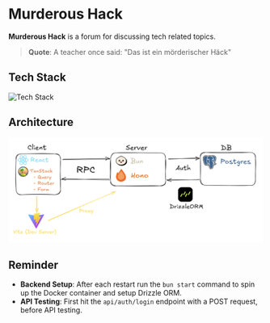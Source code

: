 # Murderous Hack

**Murderous Hack** is a forum for discussing tech related topics.

> **Quote**: A teacher once said: "Das ist ein mörderischer Häck"

## Tech Stack

![Tech Stack](https://go-skill-icons.vercel.app/api/icons?i=ts,react,hono,drizzle,postgres,bun,vite)

## Architecture

![Architecture](./images/murderous-hack-architecture.png)

## Reminder

- **Backend Setup**: After each restart run the `bun start` command to spin up the Docker container and setup Drizzle ORM.
- **API Testing**: First hit the `api/auth/login` endpoint with a POST request, before API testing.
